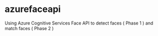 # azurefaceapi
Using Azure Cognitive Services Face API to detect faces ( Phase 1 ) and match faces ( Phase 2 )
